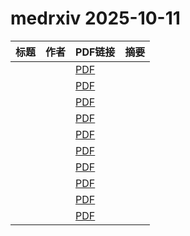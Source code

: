 # medrxiv 2025-10-11

| 标题 | 作者 | PDF链接 |  摘要 |
|------|------|--------|------|
|  |  | [PDF](https://doi.org/10.1101/2025.10.03.25337277) |  |
|  |  | [PDF](https://doi.org/10.1101/2025.10.04.25337327) |  |
|  |  | [PDF](https://doi.org/10.1101/2025.02.21.25322671) |  |
|  |  | [PDF](https://doi.org/10.1101/2025.05.29.25328548) |  |
|  |  | [PDF](https://doi.org/10.1101/2023.11.09.23298289) |  |
|  |  | [PDF](https://doi.org/10.1101/2025.05.21.25328062) |  |
|  |  | [PDF](https://doi.org/10.1101/2025.10.03.25337063) |  |
|  |  | [PDF](https://doi.org/10.1101/2025.02.25.25322865) |  |
|  |  | [PDF](https://doi.org/10.1101/2025.04.02.25325039) |  |
|  |  | [PDF](https://doi.org/10.1101/2025.10.05.25337356) |  |
